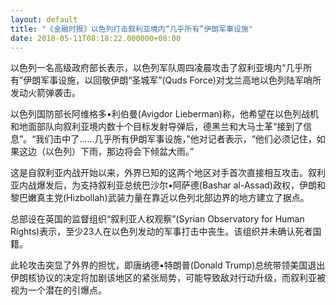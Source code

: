 ```yaml
---
layout: default
title: "《金融时报》以色列打击叙利亚境内“几乎所有”伊朗军事设施"
date: 2018-05-11T08:18:22.000000+08:00
---
```


以色列一名高级政府部长表示，以色列军队周四凌晨攻击了叙利亚境内“几乎所有”伊朗军事设施，以回敬伊朗“圣城军”(Quds Force)对戈兰高地以色列陆军哨所发动火箭弹袭击。

以色列国防部长阿维格多•利伯曼(Avigdor Lieberman)称，他希望在以色列战机和地面部队向叙利亚境内数十个目标发射导弹后，德黑兰和大马士革“接到了信息”。“我们击中了……几乎所有伊朗军事设施，”他对记者表示，“他们必须记住，如果这边（以色列）下雨，那边将会下倾盆大雨。”

这是自叙利亚内战开始以来，外界已知的这两个地区对手首次直接相互攻击。叙利亚内战爆发后，为支持叙利亚总统巴沙尔•阿萨德(Bashar al-Assad)政权，伊朗和黎巴嫩真主党(Hizbollah)武装力量在靠近以色列北部边界的地方建立了据点。

总部设在英国的监督组织“叙利亚人权观察”(Syrian Observatory for Human Rights)表示，至少23人在以色列发动的军事打击中丧生。该组织并未确认死者国籍。

此轮攻击突显了外界的担忧，即唐纳德•特朗普(Donald Trump)总统带领美国退出伊朗核协议的决定将加剧该地区的紧张局势，可能导致敌对行动升级，而叙利亚被视为一个潜在的引爆点。

